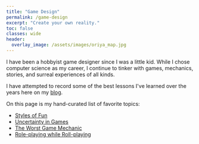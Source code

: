 ```yaml
---
title: "Game Design"
permalink: /game-design
excerpt: "Create your own reality."
toc: false
classes: wide
header:
  overlay_image: /assets/images/oriya_map.jpg
---
```


I have been a hobbyist game designer since I was a little kid. While I chose computer science as my career, I continue to tinker with games, mechanics, stories, and surreal experiences of all kinds.  

I have attempted to record some of the best lessons I've learned over the years here on my [blog](/blog/categories#game-design).  

On this page is my hand-curated list of favorite topics:
* [Styles of Fun](/blog/game-design/styles-of-fun/)
* [Uncertainty in Games](/blog/game-design/uncertainty-mini-series/)
* [The Worst Game Mechanic](/blog/game-design/the-worst-game-mechanic/)
* [Role-playing while Roll-playing](/blog/game-design/rewarding-roleplaying-enjoying-rollplaying/)
